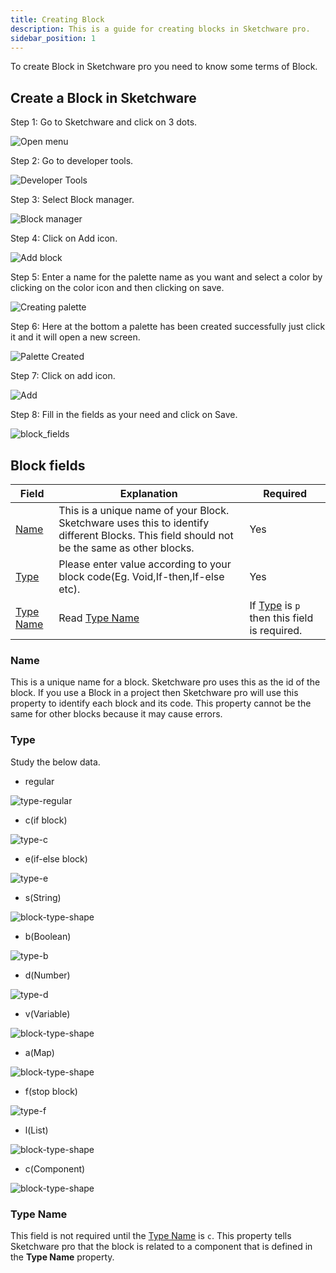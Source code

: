 ```yaml
---
title: Creating Block
description: This is a guide for creating blocks in Sketchware pro.
sidebar_position: 1
---
```

To create Block in Sketchware pro you need to know some terms of Block.

## Create a Block in Sketchware
Step 1: Go to Sketchware and click on 3 dots.

![Open menu](assets/creating-block/open_menu.png)


Step 2: Go to developer tools.

![Developer Tools](assets/creating-block/developer-tools.png)


Step 3: Select Block manager.

![Block manager](assets/creating-block/block-manager.png)


Step 4: Click on Add icon.

![Add block](assets/creating-block/add-block.png)


Step 5: Enter a name for the palette name as you want and select a color by clicking on the color icon and then clicking on save.

![Creating palette](assets/creating-block/creating-block.png)


Step 6: Here at the bottom a palette has been created successfully just click it and it will open a new screen.

![Palette Created](assets/creating-block/pallette-created.png)


Step 7: Click on add icon.

![Add](assets/creating-block/create-block-icon.png)


Step 8: Fill in the fields as your need and click on Save.

![block_fields](assets/creating-block/fields.png)


## Block fields
| Field | Explanation | Required |
| --- | --- | --- |
| [Name](#name) | This is a unique name of your Block. Sketchware uses this to identify different Blocks. This field should not be the same as other blocks. | Yes |
| [Type](#type) | Please enter value according to your block code(Eg. Void,If-then,If-else etc). | Yes |
| [Type Name](#type-name) | Read [Type Name](#type-name) | If [Type](#type) is `p` then this field is required. |

### Name
This is a unique name for a block. Sketchware pro uses this as the id of the block. If you use a Block in a project then Sketchware pro will use this property to identify each block and its code. This property cannot be the same for other blocks because it may cause errors.
### Type
Study the below data.
- regular

![type-regular](assets/creating-block/block-shapes/type-regular.png)
- c(if block)

![type-c](assets/creating-block/block-shapes/type-c.png)
- e(if-else block)

![type-e](assets/creating-block/block-shapes/type-e.png)
- s(String)

![block-type-shape](assets/creating-block/block-shapes/type-string.png)
- b(Boolean)

![type-b](assets/creating-block/block-shapes/type-b.png)
- d(Number)

![type-d](assets/creating-block/block-shapes/type-d.png)
- v(Variable)

![block-type-shape](assets/creating-block/block-shapes/type-string.png)
- a(Map)

![block-type-shape](assets/creating-block/block-shapes/type-string.png)
- f(stop block)

![type-f](assets/creating-block/block-shapes/type-f.png)
- l(List)

![block-type-shape](assets/creating-block/block-shapes/type-string.png)
- c(Component)

![block-type-shape](assets/creating-block/block-shapes/type-string.png)

### Type Name
This field is not required until the [Type Name](#type-name) is `c`.
This property tells Sketchware pro that the block is related to a component that is defined in the **Type Name** property.
